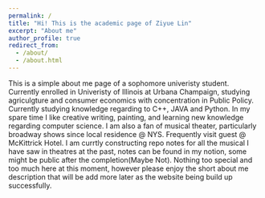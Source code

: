 ```yaml
---
permalink: /
title: "Hi! This is the academic page of Ziyue Lin"
excerpt: "About me"
author_profile: true
redirect_from: 
  - /about/
  - /about.html
---
```





This is a simple about me page of a sophomore univeristy student. Currently enrolled in Univeristy of Illinois at Urbana Champaign, studying agriculgture and consumer economics with concentration in Public Policy. Currently studying knowledge regarding to C++, JAVA and Python. In my spare time I like creative writing, painting, and learning new knowledge regarding computer science.
I am also a fan of musical theater, particularly broadway shows since local residence @ NYS. Frequently visit guest @ McKittrick Hotel. I am currtly constructing repo notes for all the musical I have saw in theatres at the past, notes can be found in my notion, some might be public after the completion(Maybe Not). Nothing too special and too much here at this moment, however please enjoy the short about me description that will be add more later as the website being build up successfully. 